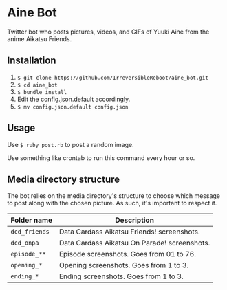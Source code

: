 # Aine Bot
Twitter bot who posts pictures, videos, and GIFs of Yuuki Aine from the anime Aikatsu Friends.

## Installation

1. `$ git clone https://github.com/IrreversibleReboot/aine_bot.git`
2. `$ cd aine_bot`
3. `$ bundle install`
4. Edit the config.json.default accordingly.
5. `$ mv config.json.default config.json`

## Usage

Use `$ ruby post.rb` to post a random image.

Use something like crontab to run this command every hour or so. 

## Media directory structure

The bot relies on the media directory's structure to choose which message to post along with the chosen picture. As such, it's important to respect it.

| Folder name  | Description |
| ------------- | ------------- |
| `dcd_friends`  | Data Cardass Aikatsu Friends! screenshots. |
| `dcd_onpa`  | Data Cardass Aikatsu On Parade! screenshots. |
| `episode_**`  | Episode screenshots. Goes from 01 to 76. |
| `opening_*`  | Opening screenshots. Goes from 1 to 3. |
| `ending_*`  | Ending screenshots. Goes from 1 to 3. |
